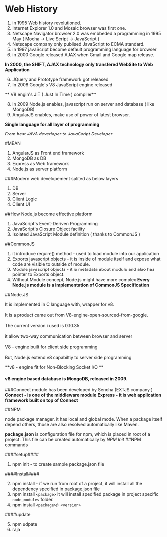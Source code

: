 # Web History

 1. in 1995 Web history revolutioned.
 2. Internet Explorer 1.0 and  Mosaic browser was first one.
 3. Netscape Navigator browser 2.0 was embbeded a programming in 1995 May ( Mocha -> Live Script -> JavaScript )
 4. Netscape company only publised JavaScript to ECMA standard.
 4. in 1997 javaScript become default programming language for browser
 5. in  2000 Google released AJAX when Gmail and Google map release.

**In 2000, the SHIFT, AJAX technology only transfered WebSite to Web Application**

    
 6. JQuery and Prototype framework got released
 7. In 2008 Google's V8 JavaScript engine released
 
** V8 engin's JIT ( Just In Time ) compiler**
 
 8. in 2009 Node.js enables, javascript run on server and database ( like MongoDB)
 9. AngularJS enables, make use of power of latest browser.
 
**Single language for all layer of programming**

*From best JAVA deverloper to JavaScript Developer*

#MEAN
 
  1. AngularJS as Front end framework
  2. MongoDB as DB
  3. Express as Web framework
  4. Node.js as server platform

###Modern web developement splited as below layers
 
  1. DB
  2. Server
  3. Client Logic
  4. Client UI
  
##How Node.js become effective platform

1. JavaScript's  Event-Deriven Programming
2. JavaScript's  Closure Object facility
3. Isolated JavaScript Module definition ( thanks to CommonJS )
  

##CommonJS

1. it introduce require() method - used to load module into our application
2. Exports javascript objects - it is inside of module itself and expose what code are visible to outside of module.
3. Module javascript objects - it is metadata about module and also has pointer to Exports object. 
4. Without Module concept, Node.js might have more complex 
**Every Node.js module is a implementation of CommonJS Specification**

##Node.JS

  It is implemented in C language with, wrapper for v8.<br />   
  It is a product came out from V8-engine-open-sourced-from-google.<br />   
  The current version i used is 0.10.35<br />   
  it allow two-way communication between browser and server<br />   
  V8 - engine built for client side programming<br />  
  But, Node.js extend v8 capabiltiy to server side programming<br />  
  
  **v8 - engine fit for Non-Blocking Socket I/O **<br />   
#### v8 engine based database is MongoDB, released in 2009.
###Connect module has been developed by Sencha (EXTJS company )
**Connect - is one of the middleware module**
**Express - it is web application framework built on top of Connect**



##NPM 

 node package manager. it has local and global mode.
 When a package itself depend others, those are also resolved automatically like Maven.
 
 **package.json** is configuration file for npm, which is placed in root of a project. This file can be  created automatically by *NPM Init*
##NPM commands

####setup####
 1. npm init - to create sample package.json file
 
####Install####

 2. npm install - if we run from root of a project, it will install all the dependency specified in package.json file
 3. npm install `<package>` it will install spedified package in project specific `node_modules` folder.
 4. npm install `<package>@ <version>`
 
####update 

 5. npm udpate
 6. raja
